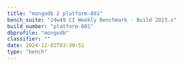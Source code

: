 ```yaml
---
title: "mongodb 2 platform-801"
bench_suite: "24w49 CI Weekly Benchmark - Build 2023.x"
build_number: "platform-801"
dbprofile: "mongodb"
classifier: ""
date: 2024-12-02T03:30:51
type: "bench"
---
```

